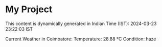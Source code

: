# My Project

This content is dynamically generated in Indian Time (IST): 2024-03-23 23:22:03 IST


Current Weather in Coimbatore:
Temperature: 28.88 °C
Condition: haze
